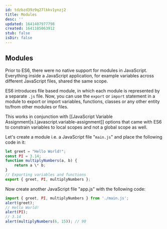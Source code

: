 ```yaml
---
id: tdzbzd39z9q27lkkv1ynzj2
title: Modules
desc: ''
updated: 1641407977798
created: 1641105063912
stub: false
isDir: false
---
```



## Modules

Prior to ES6, there were no native support for modules in JavaScript. Everything inside a JavaScript application, for example variables across different JavaScript files, shared the same scope.

ES6 introduces file based module, in which each module is represented by a separate `.js` file. Now, you can use the `export` or `import` statement in a module to export or import variables, functions, classes or any other entity to/from other modules or files.

This works in conjunction with [[JavaScript Variable Assignment|s.l.javascript.variable-assignment]] options that came with ES6 to constrain variables to local scopes and not a global scope as well.

Let's create a module i.e. a JavaScript file "`main.js`" and place the following code in it:

```js
let greet = "Hello World!"; 
const PI = 3.14; 
function multiplyNumbers(a, b) {
	return a \* b; 
} 
// Exporting variables and functions 
export { greet, PI, multiplyNumbers };
```

Now create another JavaScript file "app.js" with the following code:

```js
import { greet, PI, multiplyNumbers } from './main.js'; 
alert(greet); 
// Hello World! 
alert(PI); 
// 3.14 
alert(multiplyNumbers(6, 15)); // 90
```

